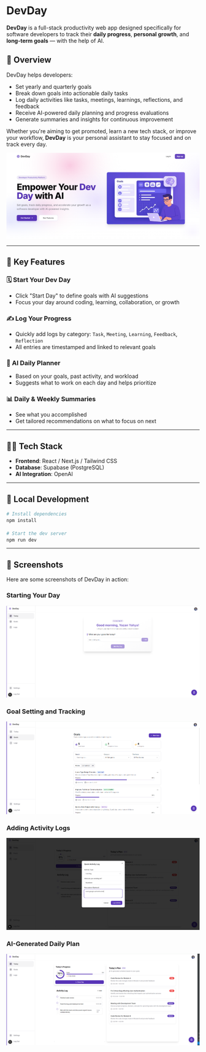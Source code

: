# DevDay

**DevDay** is a full-stack productivity web app designed specifically for software developers to track their **daily progress**, **personal growth**, and **long-term goals** — with the help of AI.

## 🌟 Overview

DevDay helps developers:

- Set yearly and quarterly goals
- Break down goals into actionable daily tasks
- Log daily activities like tasks, meetings, learnings, reflections, and feedback
- Receive AI-powered daily planning and progress evaluations
- Generate summaries and insights for continuous improvement

Whether you're aiming to get promoted, learn a new tech stack, or improve your workflow, **DevDay** is your personal assistant to stay focused and on track every day.

![DevDay Landing Page](/public/screenshots/landing.png)

---

## 🚀 Key Features

### 🗓 Start Your Dev Day
- Click "Start Day" to define goals with AI suggestions
- Focus your day around coding, learning, collaboration, or growth

### ✍️ Log Your Progress
- Quickly add logs by category: `Task`, `Meeting`, `Learning`, `Feedback`, `Reflection`
- All entries are timestamped and linked to relevant goals

### 🧠 AI Daily Planner
- Based on your goals, past activity, and workload
- Suggests what to work on each day and helps prioritize

### 📊 Daily & Weekly Summaries
- See what you accomplished
- Get tailored recommendations on what to focus on next

---

## 🧑‍💻 Tech Stack

- **Frontend**: React / Next.js / Tailwind CSS
- **Database**: Supabase (PostgreSQL)
- **AI Integration**: OpenAI

---

## 🧪 Local Development

```bash
# Install dependencies
npm install

# Start the dev server
npm run dev

```

---

## 📸 Screenshots

Here are some screenshots of DevDay in action:

### Starting Your Day
![Start Day Interface](/public/screenshots/start-day.png)

### Goal Setting and Tracking
![Goals Interface](/public/screenshots/goals.png)

### Adding Activity Logs
![Add Log Interface](/public/screenshots/add-log.png)

### AI-Generated Daily Plan
![AI Plan Interface](/public/screenshots/ai-plan.png)
